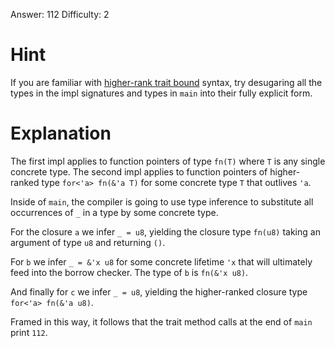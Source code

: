 Answer: 112
Difficulty: 2

# Hint

If you are familiar with [higher-rank trait bound][hrtb] syntax, try desugaring
all the types in the impl signatures and types in `main` into their fully
explicit form.

[hrtb]: https://doc.rust-lang.org/nomicon/hrtb.html

# Explanation

The first impl applies to function pointers of type `fn(T)` where `T` is any
single concrete type. The second impl applies to function pointers of
higher-ranked type `for<'a> fn(&'a T)` for some concrete type `T` that outlives
`'a`.

Inside of `main`, the compiler is going to use type inference to substitute all
occurrences of `_` in a type by some concrete type.

For the closure `a` we infer `_ = u8`, yielding the closure type `fn(u8)` taking
an argument of type `u8` and returning `()`.

For `b` we infer `_ = &'x u8` for some concrete lifetime `'x` that will
ultimately feed into the borrow checker. The type of `b` is `fn(&'x u8)`.

And finally for `c` we infer `_ = u8`, yielding the higher-ranked closure type
`for<'a> fn(&'a u8)`.

Framed in this way, it follows that the trait method calls at the end of `main`
print `112`.
